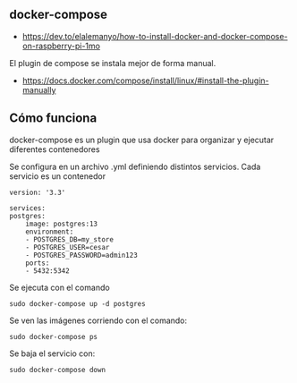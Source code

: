 ## docker-compose

- https://dev.to/elalemanyo/how-to-install-docker-and-docker-compose-on-raspberry-pi-1mo

El plugin de compose se instala mejor de forma manual.

- https://docs.docker.com/compose/install/linux/#install-the-plugin-manually

## Cómo funciona

docker-compose es un plugin que usa docker para organizar y ejecutar diferentes contenedores

Se configura en un archivo .yml definiendo distintos servicios. Cada servicio es un contenedor

    version: '3.3'

    services:
    postgres:
        image: postgres:13
        environment:
        - POSTGRES_DB=my_store
        - POSTGRES_USER=cesar
        - POSTGRES_PASSWORD=admin123
        ports:
        - 5432:5342

Se ejecuta con el comando

    sudo docker-compose up -d postgres

Se ven las imágenes corriendo con el comando:

    sudo docker-compose ps

Se baja el servicio con:

    sudo docker-compose down
